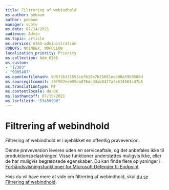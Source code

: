 ```yaml
---
title: Filtrering af webindhold
ms.author: pebaum
author: pebaum
manager: scotv
ms.date: 07/14/2021
audience: Admin
ms.topic: article
ms.service: o365-administration
ROBOTS: NOINDEX, NOFOLLOW
localization_priority: Priority
ms.collection: Adm_O365
ms.custom:
- "12383"
- "9005487"
ms.openlocfilehash: 9d5f3b331553cef615e7b25681eca90a59b9508d
ms.sourcegitcommit: 38f987eeb05ea876dcd3ab8427afe614563c47b5
ms.translationtype: MT
ms.contentlocale: da-DK
ms.lasthandoff: 07/15/2021
ms.locfileid: "53459990"
---
```

# <a name="web-content-filtering"></a>Filtrering af webindhold

Filtrering af webindhold er i øjeblikket en offentlig prøveversion.

Denne prøveversion leveres uden en serviceaftale, og det anbefales ikke til produktionsbelastninger. Visse funktioner understøttes muligvis ikke, eller de har muligvis begrænsede egenskaber. Du kan finde flere oplysninger i [Forhåndsvisningsfunktioner for Microsoft Defender til Endpoint](/microsoft-365/security/defender-endpoint/preview).

Hvis du vil have mere at vide om filtrering af webindhold, skal [du se Filtrering af webindhold](/microsoft-365/security/defender-endpoint/web-content-filtering).